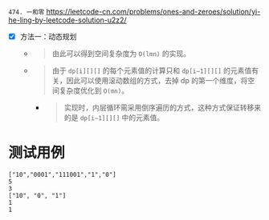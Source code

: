 
`474. 一和零` https://leetcode-cn.com/problems/ones-and-zeroes/solution/yi-he-ling-by-leetcode-solution-u2z2/
- [x] 方法一：动态规划
  * > 由此可以得到空间复杂度为 `O(lmn)` 的实现。
  * > 由于 `dp[i][][]` 的每个元素值的计算只和 `dp[i−1][][]` 的元素值有关，因此可以使用滚动数组的方式，去掉 dp 的第一个维度，将空间复杂度优化到 `O(mn)`。
    + > 实现时，内层循环需采用倒序遍历的方式，这种方式保证转移来的是 `dp[i−1][][]` 中的元素值。

# 测试用例

```
["10","0001","111001","1","0"]
5
3
["10", "0", "1"]
1
1
```
